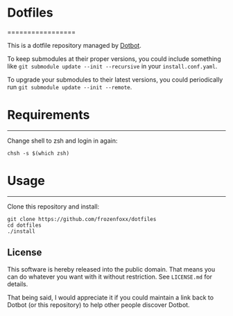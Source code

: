 # Dotfiles
=================

This is a dotfile repository managed by [Dotbot][dotbot].

To keep submodules at their proper versions, you could include something like
`git submodule update --init --recursive` in your `install.conf.yaml`.

To upgrade your submodules to their latest versions, you could periodically run
`git submodule update --init --remote`.

# Requirements
-------
Change shell to zsh and login in again:

```shell
chsh -s $(which zsh)
```

# Usage
-------
Clone this repository and install:

```shell
git clone https://github.com/frozenfoxx/dotfiles
cd dotfiles
./install
```

License
-------

This software is hereby released into the public domain. That means you can do
whatever you want with it without restriction. See `LICENSE.md` for details.

That being said, I would appreciate it if you could maintain a link back to
Dotbot (or this repository) to help other people discover Dotbot.

[dotbot]: https://github.com/anishathalye/dotbot

